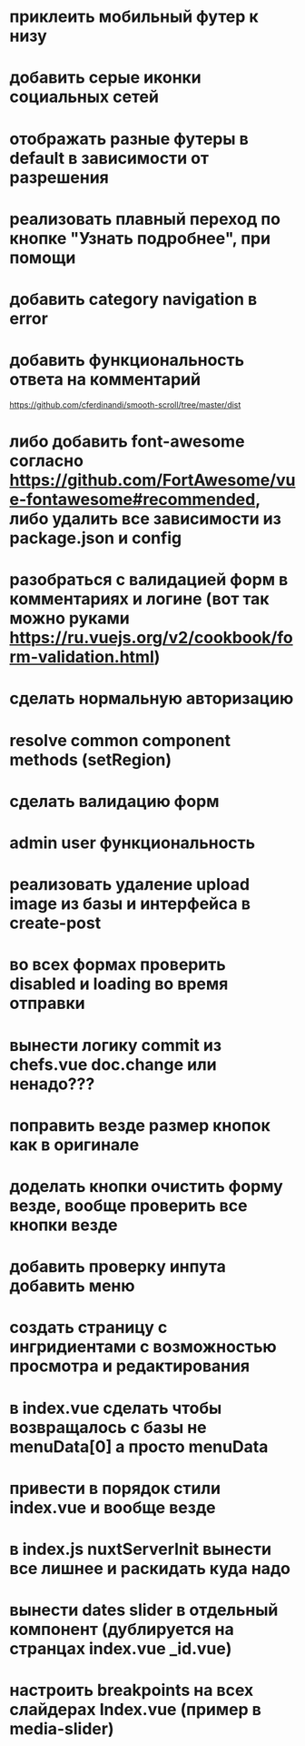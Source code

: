 # приклеить мобильный футер к низу

# добавить серые иконки социальных сетей

# отображать разные футеры в default в зависимости от разрешения

# реализовать плавный переход по кнопке "Узнать подробнее", при помощи

# добавить category navigation в error

# добавить функциональность ответа на комментарий

https://github.com/cferdinandi/smooth-scroll/tree/master/dist

# либо добавить font-awesome согласно https://github.com/FortAwesome/vue-fontawesome#recommended, либо удалить все зависимости из package.json и config

# разобраться с валидацией форм в комментариях и логине (вот так можно руками https://ru.vuejs.org/v2/cookbook/form-validation.html)

# сделать нормальную авторизацию

# resolve common component methods (setRegion)

# сделать валидацию форм

# admin user функциональность

# реализовать удаление upload image из базы и интерфейса в create-post

# во всех формах проверить disabled и loading во время отправки

# вынести логику commit из chefs.vue doc.change или ненадо???

# поправить везде размер кнопок как в оригинале

# доделать кнопки очистить форму везде, вообще проверить все кнопки везде

# добавить проверку инпута добавить меню

# создать страницу с ингридиентами с возможностью просмотра и редактирования

# в index.vue сделать чтобы возвращалось с базы не menuData[0] а просто menuData

# привести в порядок стили index.vue и вообще везде

# в index.js nuxtServerInit вынести все лишнее и раскидать куда надо

# вынести dates slider в отдельный компонент (дублируется на странцах index.vue \_id.vue)

# настроить breakpoints на всех слайдерах Index.vue (пример в media-slider)
